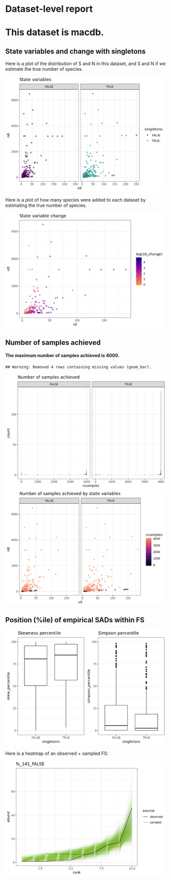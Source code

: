 Dataset-level report
================

This dataset is macdb.
======================

State variables and change with singletons
------------------------------------------

Here is a plot of the distribution of S and N in this dataset, and S and N if we estimate the true number of species.

![](macdb_report_files/figure-markdown_github/statevars-1.png)

Here is a plot of how many species were added to each dataset by estimating the true number of species.

![](macdb_report_files/figure-markdown_github/sv%20change-1.png)

Number of samples achieved
--------------------------

#### The maximum number of samples achieved is 4000.

    ## Warning: Removed 4 rows containing missing values (geom_bar).

![](macdb_report_files/figure-markdown_github/plot%20nb%20samples-1.png)![](macdb_report_files/figure-markdown_github/plot%20nb%20samples-2.png)

Position (%ile) of empirical SADs within FS
-------------------------------------------

![](macdb_report_files/figure-markdown_github/empirical%20positions-1.png)

Here is a heatmap of an observed + sampled FS:

![](macdb_report_files/figure-markdown_github/example%20heatmap-1.png)
